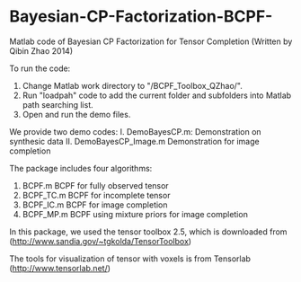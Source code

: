 # Bayesian-CP-Factorization-BCPF-
Matlab code of Bayesian CP Factorization for Tensor Completion
(Written by Qibin Zhao 2014)


To run the code:
1. Change Matlab work directory to "/BCPF_Toolbox_QZhao/".
2. Run  "loadpah" code to add the current folder and subfolders into Matlab path searching list.
3. Open and run the demo files. 


We provide two demo codes:
I.  DemoBayesCP.m:        Demonstration on synthesic data
II. DemoBayesCP_Image.m   Demonstration for image completion


The package includes four algorithms:
1. BCPF.m           BCPF for fully observed tensor
2. BCPF_TC.m        BCPF for incomplete tensor 
3. BCPF_IC.m        BCPF for image completion
4. BCPF_MP.m        BCPF using mixture priors for image completion


In this package, we used the tensor toolbox 2.5, which is downloaded from (http://www.sandia.gov/~tgkolda/TensorToolbox)

The tools for visualization of tensor with voxels is from Tensorlab (http://www.tensorlab.net/)
